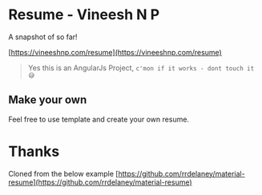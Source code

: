 # Resume - Vineesh N P

A snapshot of so far!

[https://vineeshnp.com/resume](https://vineeshnp.com/resume)

> Yes this is an AngularJs Project, `c'mon if it works - dont touch it 😅`

## Make your own

Feel free to use template and create your own resume.

# Thanks
Cloned from the below example
[https://github.com/rrdelaney/material-resume](https://github.com/rrdelaney/material-resume)
